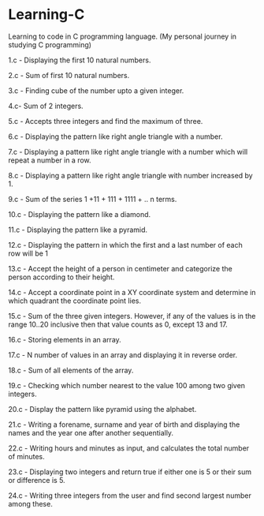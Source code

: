 # Learning-C
Learning to code in C programming language. (My personal journey in studying C programming)

1.c - Displaying the first 10 natural numbers.

2.c - Sum of first 10 natural numbers.

3.c - Finding cube of the number upto a given integer.

4.c- Sum of 2 integers.

5.c - Accepts three integers and find the maximum of three.

6.c - Displaying the pattern like right angle triangle with a number.

7.c - Displaying a pattern like right angle triangle with a number which will repeat a number in a row.

8.c - Displaying a pattern like right angle triangle with number increased by 1.

9.c - Sum of the series 1 +11 + 111 + 1111 + .. n terms.

10.c - Displaying the pattern like a diamond.

11.c - Displaying the pattern like a pyramid.

12.c - Displaying the pattern in which the first and a last number of each row will be 1

13.c - Accept the height of a person in centimeter and categorize the person according to their height.

14.c - Accept a coordinate point in a XY coordinate system and determine in which quadrant the coordinate point lies.

15.c - Sum of the three given integers. However, if any of the values is in the range 10..20 
inclusive then that value counts as 0, except 13 and 17.

16.c - Storing elements in an array.

17.c - N number of values in an array and displaying it in reverse order.

18.c - Sum of all elements of the array.

19.c - Checking which number nearest to the value 100 among 
two given integers.

20.c - Display the pattern like pyramid using the alphabet.

21.c - Writing a forename, surname and year of birth and displaying the names and the year one after another sequentially. 

22.c - Writing hours and minutes as input, and calculates the total number of minutes.

23.c - Displaying two integers and return true if either one is 5 or their sum or difference is 5.

24.c - Writing three integers from the user and find second largest number among these.
